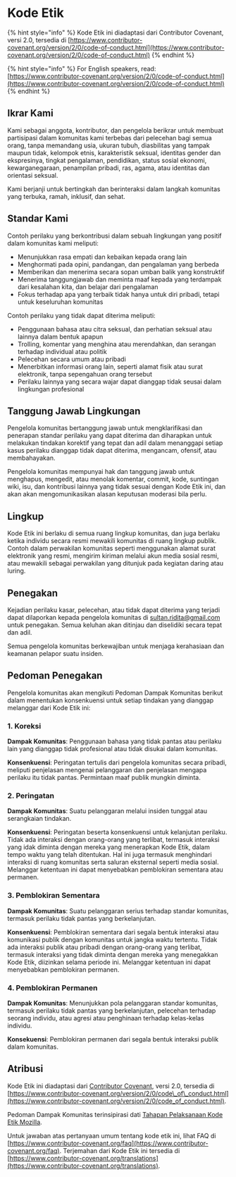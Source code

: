 # Kode Etik

{% hint style="info" %}
Kode Etik ini diadaptasi dari Contributor Covenant, versi 2.0, tersedia di [https://www.contributor-covenant.org/version/2/0/code-of-conduct.html](https://www.contributor-covenant.org/version/2/0/code-of-conduct.html)
{% endhint %}

{% hint style="info" %}
For English speakers, read: [https://www.contributor-covenant.org/version/2/0/code-of-conduct.html](https://www.contributor-covenant.org/version/2/0/code-of-conduct.html)
{% endhint %}

## Ikrar Kami

Kami sebagai anggota, kontributor, dan pengelola berikrar untuk membuat partisipasi dalam komunitas kami terbebas dari pelecehan bagi semua orang, tanpa memandang usia, ukuran tubuh, diasbilitas yang tampak maupun tidak, kelompok etnis, karakteristik seksual, identitas gender dan ekspresinya, tingkat pengalaman, pendidikan, status sosial ekonomi, kewarganegaraan, penampilan pribadi, ras, agama, atau identitas dan orientasi seksual.

Kami berjanji untuk bertingkah dan berinteraksi dalam langkah komunitas yang terbuka, ramah, inklusif, dan sehat.

## Standar Kami

Contoh perilaku yang berkontribusi dalam sebuah lingkungan yang positif dalam komunitas kami meliputi:

* Menunjukkan rasa empati dan kebaikan kepada orang lain
* Menghormati pada opini, pandangan, dan pengalaman yang berbeda
* Memberikan dan menerima secara sopan umban balik yang konstruktif
* Menerima tanggungjawab dan meminta maaf kepada yang terdampak dari kesalahan   kita, dan belajar dari pengalaman
* Fokus terhadap apa yang terbaik tidak hanya untuk diri pribadi, tetapi untuk   keseluruhan komunitas

Contoh perilaku yang tidak dapat diterima meliputi:

* Penggunaan bahasa atau citra seksual, dan perhatian seksual atau lainnya   dalam bentuk apapun
* Trolling, komentar yang menghina atau merendahkan, dan serangan terhadap   individual atau politik
* Pelecehan secara umum atau pribadi
* Menerbitkan informasi orang lain, seperti alamat fisik atau surat elektronik, tanpa sepengahuan orang tersebut
* Perilaku lainnya yang secara wajar dapat dianggap tidak seusai dalam lingkungan profesional

## Tanggung Jawab Lingkungan

Pengelola komunitas bertanggung jawab untuk mengklarifikasi dan penerapan standar perilaku yang dapat diterima dan diharapkan untuk melakukan tindakan korektif yang tepat dan adil dalam menanggapi setiap kasus perilaku dianggap tidak dapat diterima, mengancam, ofensif, atau membahayakan.

Pengelola komunitas mempunyai hak dan tanggung jawab untuk menghapus, mengedit, atau menolak komentar, commit, kode, suntingan wiki, isu, dan kontribusi lainnya yang tidak sesuai dengan Kode Etik ini, dan akan akan mengomunikasikan alasan keputusan moderasi bila perlu.

## Lingkup

Kode Etik ini berlaku di semua ruang lingkup komunitas, dan juga berlaku ketika individu secara resmi mewakili komunitas di ruang lingkup publik. Contoh dalam perwakilan komunitas seperti menggunakan alamat surat elektronik yang resmi, mengirim kiriman melalui akun media sosial resmi, atau mewakili sebagai perwakilan yang ditunjuk pada kegiatan daring atau luring.

## Penegakan

Kejadian perilaku kasar, pelecehan, atau tidak dapat diterima yang terjadi dapat dilaporkan kepada pengelola komunitas di [sultan.ridita@gmail.com](mailto:sultan.ridita@gmail.com) untuk penegakan. Semua keluhan akan ditinjau dan diselidiki secara tepat dan adil.

Semua pengelola komunitas berkewajiban untuk menjaga kerahasiaan dan keamanan pelapor suatu insiden.

## Pedoman Penegakan

Pengelola komunitas akan mengikuti Pedoman Dampak Komunitas berikut dalam menentukan konsenkuensi untuk setiap tindakan yang dianggap melanggar dari Kode Etik ini:

### 1. Koreksi

**Dampak Komunitas**: Penggunaan bahasa yang tidak pantas atau perilaku lain yang dianggap tidak profesional atau tidak disukai dalam komunitas.

**Konsenkuensi**: Peringatan tertulis dari pengelola komunitas secara pribadi, meliputi penjelasan mengenai pelanggaran dan penjelasan mengapa perilaku itu tidak pantas. Permintaan maaf publik mungkin diminta.

### 2. Peringatan

**Dampak Komunitas**: Suatu pelanggaran melalui insiden tunggal atau serangkaian tindakan.

**Konsenkuensi**: Peringatan beserta konsenkuensi untuk kelanjutan perilaku. Tidak ada interaksi dengan orang-orang yang terlibat, termasuk interaksi yang idak diminta dengan mereka yang menerapkan Kode Etik, dalam tempo waktu yang telah ditentukan. Hal ini juga termasuk menghindari interaksi di ruang komunitas serta saluran eksternal seperti media sosial. Melanggar ketentuan ini dapat menyebabkan pemblokiran sementara atau permanen.

### 3. Pemblokiran Sementara

**Dampak Komunitas**: Suatu pelanggaran serius terhadap standar komunitas, termasuk perilaku tidak pantas yang berkelanjutan.

**Konsenkuensi**: Pemblokiran sementara dari segala bentuk interaksi atau komunikasi publik dengan komunitas untuk jangka waktu tertentu. Tidak ada interaksi publik atau pribadi dengan orang-orang yang terlibat, termasuk interaksi yang tidak diminta dengan mereka yang menegakkan Kode Etik, diizinkan selama periode ini. Melanggar ketentuan ini dapat menyebabkan pemblokiran permanen.

### 4. Pemblokiran Permanen

**Dampak Komunitas**: Menunjukkan pola pelanggaran standar komunitas, termasuk perilaku tidak pantas yang berkelanjutan, pelecehan terhadap seorang individu, atau agresi atau penghinaan terhadap kelas-kelas individu.

**Konsekuensi**: Pemblokiran permanen dari segala bentuk interaksi publik dalam komunitas.

## Atribusi

Kode Etik ini diadaptasi dari [Contributor Covenant](https://www.contributor-covenant.org), versi 2.0, tersedia di [https://www.contributor-covenant.org/version/2/0/code\_of\_conduct.html](https://www.contributor-covenant.org/version/2/0/code_of_conduct.html).

Pedoman Dampak Komunitas terinsipirasi dati [Tahapan Pelaksanaan Kode Etik Mozilla](https://github.com/mozilla/diversity).

Untuk jawaban atas pertanyaan umum tentang kode etik ini, lihat FAQ di [https://www.contributor-covenant.org/faq](https://www.contributor-covenant.org/faq). Terjemahan dari Kode Etik ini tersedia di [https://www.contributor-covenant.org/translations](https://www.contributor-covenant.org/translations).

